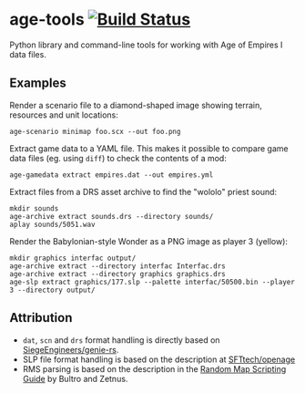 # age-tools [![Build Status](https://travis-ci.org/mike42/age-tools.svg?branch=master)](https://travis-ci.org/mike42/age-tools)

Python library and command-line tools for working with Age of Empires I data files.

## Examples

Render a scenario file to a diamond-shaped image showing terrain, resources and unit locations:

```
age-scenario minimap foo.scx --out foo.png
```

Extract game data to a YAML file. This makes it possible to compare game data files (eg. using `diff`) to check the contents of a mod:

```
age-gamedata extract empires.dat --out empires.yml
```

Extract files from a DRS asset archive to find the "wololo" priest sound:

```
mkdir sounds
age-archive extract sounds.drs --directory sounds/
aplay sounds/5051.wav
```

Render the Babylonian-style Wonder as a PNG image as player 3 (yellow):

```
mkdir graphics interfac output/
age-archive extract --directory interfac Interfac.drs
age-archive extract --directory graphics graphics.drs
age-slp extract graphics/177.slp --palette interfac/50500.bin --player 3 --directory output/
```

## Attribution

- `dat`, `scn` and `drs` format handling is directly based on [SiegeEngineers/genie-rs](https://github.com/SiegeEngineers/genie-rs).
- SLP file format handling is based on the description at [SFTtech/openage](https://github.com/blob/9f13a91184e16af761fd9b654ff66cb3665261dd/doc/media/slp-files.md)
- RMS parsing is based on the description in the [Random Map Scripting Guide](http://aok.heavengames.com/blacksmith/showfile.php?fileid=12178) by Bultro and Zetnus.


